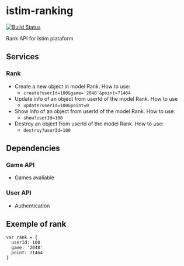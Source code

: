 # istim-ranking
[![Build Status](https://travis-ci.org/istim/istim-ranking.png?branch=master)](https://travis-ci.org/istim/istim-ranking)

Rank API for Istim plataform

## Services
### Rank
  - Create a new object in model Rank. How to use:
    - ```create?userId=100&game='2048'&point=71464```
  - Update info of an object from userId of the model Rank. How to use
    - ```update?userId=100&point=0```
  - Show info of an object from userId of the model Rank. How to use:
    - ```show?userId=100```
  - Destroy an object from userId of the model Rank. How to use:
    - ```destroy?userId=100```

## Dependencies
### Game API
  - Games avaliable

### User API
  - Authentication

## Exemple of rank
``` 
var rank = {
  userId: 100
  game: '2048'
  point: 71464
}
``` 
